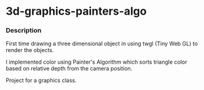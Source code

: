# 3d-graphics-painters-algo

### Description  
First time drawing a three dimensional object in using twgl (Tiny Web GL) to render the objects.  

I implemented color using Painter's Algorithm which sorts triangle color based on relative depth from the camera position.  

Project for a graphics class.
